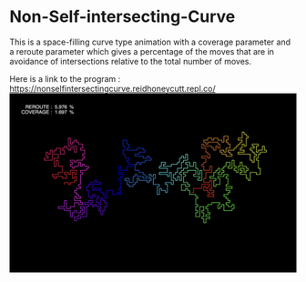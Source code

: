 # Non-Self-intersecting-Curve

This is a space-filling curve type animation with a coverage parameter and a reroute parameter which gives a percentage of the moves that are in avoidance of intersections relative to the total number of moves.

Here is a link to the program : https://nonselfintersectingcurve.reidhoneycutt.repl.co/
![main](/Screenshots/curve2.png)
